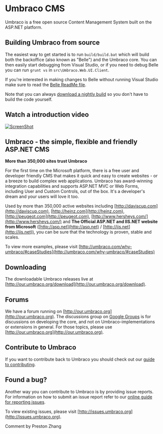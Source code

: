 Umbraco CMS
===========
Umbraco is a free open source Content Management System built on the ASP.NET platform.

## Building Umbraco from source ##
The easiest way to get started is to run `build/build.bat` which will build both the backoffice (also known as "Belle") and the Umbraco core. You can then easily start debugging from Visual Studio, or if you need to debug Belle you can run `grunt vs` in `src\Umbraco.Web.UI.Client`.
 
If you're interested in making changes to Belle without running Visual Studio make sure to read the [Belle ReadMe file](src/Umbraco.Web.UI.Client/README.md). 

Note that you can always [download a nightly build](http://nightly.umbraco.org/?container=umbraco-750) so you don't have to build the code yourself.

## Watch a introduction video ##

[![ScreenShot](http://umbraco.com/images/whatisumbraco.png)](https://umbraco.tv/videos/umbraco-v7/content-editor/basics/introduction/cms-explanation/)

## Umbraco - the simple, flexible and friendly ASP.NET CMS ##

**More than 350,000 sites trust Umbraco** 

For the first time on the Microsoft platform, there is a free user and developer friendly CMS that makes it quick and easy to create websites - or a breeze to build complex web applications. Umbraco has award-winning integration capabilities and supports ASP.NET MVC or Web Forms, including User and Custom Controls, out of the box. It's a developer's dream and your users will love it too. 

Used by more than 350,000 active websites including [http://daviscup.com](http://daviscup.com), [http://heinz.com](http://heinz.com), [http://peugeot.com](http://peugeot.com), [http://www.hersheys.com/](http://www.hersheys.com/) and **The Official ASP.NET and IIS.NET website from Microsoft** ([http://asp.net](http://asp.net) / [http://iis.net](http://iis.net)), you can be sure that the technology is proven, stable and scales.  

To view more examples, please visit [http://umbraco.com/why-umbraco/#caseStudies](http://umbraco.com/why-umbraco/#caseStudies)

## Downloading ##

The downloadable Umbraco releases live at [http://our.umbraco.org/download](http://our.umbraco.org/download).

## Forums ##

We have a forum running on [http://our.umbraco.org](http://our.umbraco.org). The discussions group on [Google Groups](https://groups.google.com/forum/#!forum/umbraco-dev) is for discussions on developing the core, and not on Umbraco-implementations or extensions in general. For those topics, please use [http://our.umbraco.org](http://our.umbraco.org).

## Contribute to Umbraco ##

If you want to contribute back to Umbraco you should check out our [guide to contributing](http://our.umbraco.org/contribute).

## Found a bug? ##

Another way you can contribute to Umbraco is by providing issue reports. For information on how to submit an issue report refer to our [online guide for reporting issues](http://our.umbraco.org/contribute/report-an-issue-or-request-a-feature).

To view existing issues, please visit [http://issues.umbraco.org](http://issues.umbraco.org).

Comment by Preston Zhang
